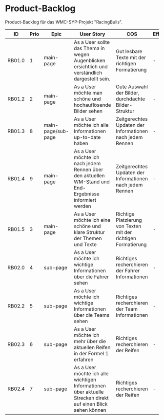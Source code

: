 
# **Product-Backlog**

Product-Backlog für das WMC-SYP-Projekt "RacingBulls".


| ID | Prio | Epic | User Story | COS | Effort |
| ---|------|------| -----------|-----|--------|
|RB01.0 | 1 | main-page | As a User sollte das Thema in wegen Augenblicken ersichtlich und verständlich dargestellt sein. | Gut lesbare Texte mit der richtigen Formatierung | - |
|RB01.2 | 2 | main-page | As a User möchte man schöne und hochauflösende Bilder sehen | Gute Auswahl der Bilder, durchdachte Bilder-Struktur | - |
|RB01.3 | 8 | main-page/sub-page | As a User möchte ich alle Informationen up-to-date haben | Zeitgerechtes Updaten der Informationen nach jedem Rennen | - |
|RB01.4 | 9 | main-page | As a User möchte ich nach jedem Rennen über den aktuellen WM-Stand und End-Ergebnisse informiert werden | Zeitgerechtes Updaten der Informationen nach jedem Rennen | - |
|RB01.5 | 3 | main-page | As a User möchte ich eine schöne und klare Struktur der Themen und Texte | Richtige Platzierung von Texten mit der richtigen Formatierung | - |
|RB02.0 | 4 | sub-page | As a User möchte ich wichtige Informationen über die Fahrer sehen | Richtiges recherchieren der Fahrer Informationen | - |
|RB02.2 | 5 | sub-page | As a User möchte ich wichtige Informationen über die Teams sehen | Richtiges recherchieren der Team Informationen | - |
|RB02.3 | 6 | sub-page | As a User möchte ich mehr über die aktuellen Reifen in der Formel 1 erfahren | Richtiges recherchieren der Reifen | - |
|RB02.4 | 7 | sub-page | As a User möchte ich alle wichtigen Informationen über aktuelle Strecken direkt auf einen Blick sehen können | Richtiges recherchieren der Reifen | - |






